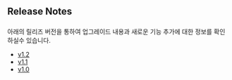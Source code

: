 ## Release Notes
###
아래의 릴리즈 버전을 통하여 업그레이드 내용과 새로운 기능 추가에 대한 정보를 확인 하실수 있습니다.
  - [v1.2](#v1.2)
  - [v1.1](#v1.1)
  - [v1.0](v1.0)
